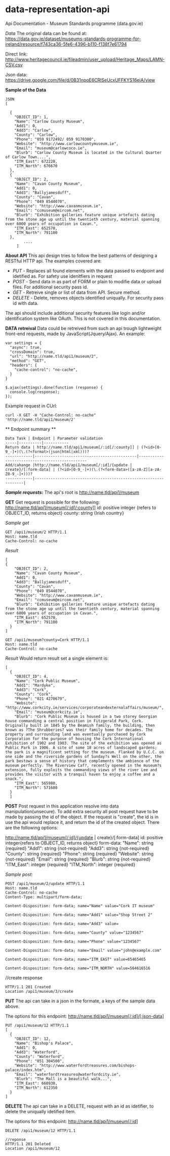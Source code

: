 # data-representation-api
Api Documentation - Museum Standards programme (data.gov.ie)

*Data*
The original data can be found at:
https://data.gov.ie/dataset/museums-standards-programme-for-ireland/resource/f743ca36-5fe6-4396-b110-f138f7e61794

Direct link:
http://www.heritagecouncil.ie/fileadmin/user_upload/Heritage_Maps/LAMN-CSV.csv

Json data:
https://drive.google.com/file/d/0B31npoE6CRlSeUcxUFFKYS16ejA/view


**Sample of the Data**

    JSON
    [
    
      {
        "OBJECT_ID": 1,
        "Name": "Carlow County Museum",
        "Add1": 0,
        "Add3": "Carlow",
        "County": "Carlow",
        "Phone": "059 9172492/ 059 9170300",
        "Website": "http://www.carlowcountymuseum.ie",
        "Email": "museum@carlowcoco.ie",
        "Blurb": "Carlow County Museum is located in the Cultural Quarter of Carlow Town....",
        "ITM_East": 672220,
        "ITM_North": 676670
      },
      {
        "OBJECT_ID": 2,
        "Name": "Cavan County Museum",
        "Add1": 0,
        "Add3": "Ballyjamesduff",
        "County": "Cavan",
        "Phone": "049 8544070",
        "Website": "http://www.cavanmuseum.ie",
        "Email": "ccmuseum@eircom.net",
        "Blurb": "Exhibition galleries feature unique artefacts dating from the stone age up until the twentieth century, material spanning over 6000 years of occupation in Cavan.",
        "ITM_East": 652570,
        "ITM_North": 791100
      },
            ....
         ]


**About API**
This api design tries to follow the best patterns of designing a RESTful HTTP api. The examples covered are:
- *PUT* - Replaces all found elements with the data passed to endpoint and idetified as. For safety use idenitfiers in request
- *POST* - Send data in as part of FORM or plain to modifie data or upload files. For additional security pass id.
- *GET* - Retreive single or list of data from API. Secure method.
- *DELETE* - Delete, removes objects identified uniqually. For security pass id with data.

The api should include additional security features like login and/or identification system like OAuth. This is not covered in this documentation.

**DATA retreival**
Data could be retreived from such an api trough lightweight front-end requests, made by JavaScript(Jquery/Ajax).
An example:
```
var settings = {
  "async": true,
  "crossDomain": true,
  "url": "http://name.tld/api1/museum/2",
  "method": "GET",
  "headers": {
    "cache-control": "no-cache",
  }
}

$.ajax(settings).done(function (response) {
  console.log(response);
});
```

Example request in CUrl:
```
curl -X GET -H "Cache-Control: no-cache" 'http://name.tld/api1/museum/2'
```

** Endpoint summary **
```
Data Task | Endpoint | Parameter validation
-----|----------|-----------
Return data | http://name.tld/api1/museum[/:id[/:county]] | (?<id>[0-9_-]+)(\.(?<format>(json|html|xml)))?
------------|---------------------------------------------|-----------------------------------------------
Add/cahange |http://name.tld/api1/museum[/:id]/{update | create}/[:form-data] | (?<id>[0-9_-]+)(\.(?<form-data>([a-zA-Z][a-zA-Z0-9_-]+)))?
------------|-----------------------------------------------------------------|
```


***Sample requests:***
The api's root is http://name.tld/api1/museum

**GET**
Get request is possible for the following:
http://name.tld/api1/museum[/:id[/:county]]
id: positive integer {refers to OBJECT_ID, returns object}
county: string {Irish country}

*Sample get*

    GET /api1/museum/2 HTTP/1.1
    Host: name.tld
    Cache-Control: no-cache

*Result*

    [
    {
        "OBJECT_ID": 2,
        "Name": "Cavan County Museum",
        "Add1": 0,
        "Add3": "Ballyjamesduff",
        "County": "Cavan",
        "Phone": "049 8544070",
        "Website": "http://www.cavanmuseum.ie",
        "Email": "ccmuseum@eircom.net",
        "Blurb": "Exhibition galleries feature unique artefacts dating from the stone age up until the twentieth century, material spanning over 6000 years of occupation in Cavan.",
        "ITM_East": 652570,
        "ITM_North": 791100
      }
    ]

    GET /api1/museum?county=Cork HTTP/1.1
    Host: name.tld
    Cache-Control: no-cache

*Result*
Would return result set a single element is:

    [
      {
        "OBJECT_ID": 4,
        "Name": "Cork Public Museum",
        "Add1": "Mardyke",
        "Add3": "Cork",
        "County": "Cork",
        "Phone": "021 4270679",
        "Website": "http://www.corkcity.ie/services/corporateandexternalaffairs/museum/",
        "Email": "museum@corkcity.ie",
        "Blurb": "Cork Public Museum is housed in a two storey Georgian house commanding a central position in Fitzgerald Park, Cork. Originally built in 1845 by the Beamish family, the building, then known as ?The Shrubberies? was their family home for decades. The property and surrounding land was eventually purchased by Cork Corporation for the purpose of housing the Cork International Exhibition of 1902 and 1903. The site of the exhibition was opened as Public Park in 1906. A site of some 18 acres of landscaped gardens; the park is a magnificent setting for the museum. Flanked by U.C.C. on one side and the riverside gardens of Sunday?s Well on the other, the park bestows a sense of history that complements the ambience of the museum perfectly. The Riverview Caf?, recently opened in the museum?s extension, fully exploits the commanding views of the river Lee and provides the visitor with a tranquil haven to enjoy a coffee and a snack.",
        "ITM_East": 565980,
        "ITM_North": 571680
      }
      ]


**POST**
Post request in this application resolve into data manipulation(unsecure). To add extra security all post request have to be made by passing the id of the object. If the request is "create", the id is in use the api would replace it, and return the id of the created object.
There are the following options:

http://name.tld/api1/museum[/:id]/{update | create}/[:form-data]
id: positive integer{refers to OBJECT_ID, returns object}
form-data: 
    "Name": string {required}
    "Add1": string {not-required}
    "Add3": string {not-required}
    "County": string {required}
    "Phone": string {required}
    "Website": string {not-required}
    "Email": string {required}
    "Blurb": string {not-required}
    "ITM_East": integer {required}
    "ITM_North":  integer {required}

*Sample post:*

    POST /api1/museum/2/update HTTP/1.1
    Host: name.tld
    Cache-Control: no-cache
    Content-Type: multipart/form-data;
    
    Content-Disposition: form-data; name="Name" value="Cork IT museum"
    
    Content-Disposition: form-data; name="Add1" value="Shop Street 2"
    
    Content-Disposition: form-data; name="Add3" value=
    
    Content-Disposition: form-data; name="County" value="1234567"
    
    Content-Disposition: form-data; name="Phone" value="1234567"
    
    Content-Disposition: form-data; name="Email" value="john@example.com"
    
    Content-Disposition: form-data; name="ITM_EAST" value=65465465
    
    Content-Disposition: form-data; name="ITM_NORTH" value=564616516

//create response
```
HTTP/1.1 201 Created
Location /api1/museum/3/create
```

**PUT**
The api can take in a json in the formate, a keys of the sample data above. 

The options for this endpoint:
http://name.tld/api1/museum[/:id]/[:json-data]


```
PUT /api1/museum/12 HTTP/1.1 
[
  {
    "OBJECT_ID": 12,
    "Name": "Bishop's Palace",
    "Add1": 0,
    "Add3": "Waterford",
    "County": "Waterford",
    "Phone": "051 304500",
    "Website": "http://www.waterfordtreasures.com/bishops-palace/index.htm",
    "Email": "waterfordtreasures@waterfordcity.ie",
    "Blurb": "The Mall is a beautiful walk...",
    "ITM_East": 660930,
    "ITM_North": 612350
  }
]
```


**DELETE**
The api can take in a DELETE, request with an id as idetifier, to delete the uniqually idetified item.

The options for this endpoint:
http://name.tld/api1/museum[/:id]


```
DELETE /api1/museum/12 HTTP/1.1 

//reponse
HTTP/1.1 201 Deleted
Location /api1/museum/12
```
